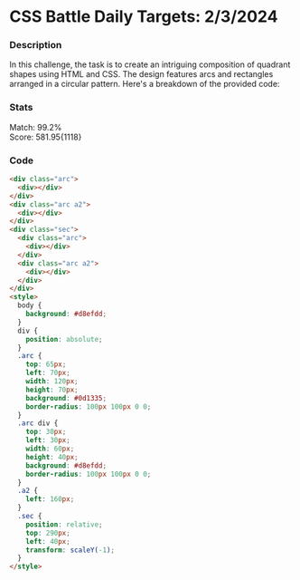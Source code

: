 # CSS Battle Daily Targets: 2/3/2024

### Description

In this challenge, the task is to create an intriguing composition of quadrant shapes using HTML and CSS. The design features arcs and rectangles arranged in a circular pattern. Here's a breakdown of the provided code:

### Stats
Match: 99.2%  
Score: 581.95{1118}

### Code

```html
<div class="arc">
  <div></div>
</div>
<div class="arc a2">
  <div></div>
</div>
<div class="sec">
  <div class="arc">
    <div></div>
  </div>
  <div class="arc a2">
    <div></div>
  </div>
</div>
<style>
  body {
    background: #d8efdd;
  }
  div {
    position: absolute;
  }
  .arc {
    top: 65px;
    left: 70px;
    width: 120px;
    height: 70px;
    background: #0d1335;
    border-radius: 100px 100px 0 0;
  }
  .arc div {
    top: 30px;
    left: 30px;
    width: 60px;
    height: 40px;
    background: #d8efdd;
    border-radius: 100px 100px 0 0;
  }
  .a2 {
    left: 160px;
  }
  .sec {
    position: relative;
    top: 290px;
    left: 40px;
    transform: scaleY(-1);
  }
</style>
```
